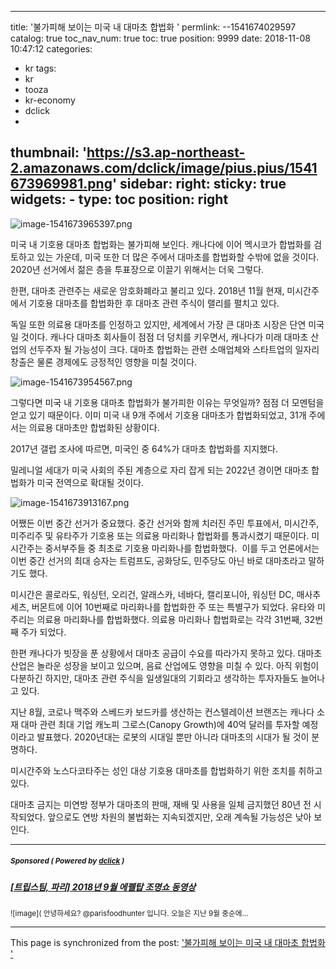 
---
title: '불가피해 보이는 미국 내 대마초 합법화 '
permlink: --1541674029597
catalog: true
toc_nav_num: true
toc: true
position: 9999
date: 2018-11-08 10:47:12
categories:
- kr
tags:
- kr
- tooza
- kr-economy
- dclick
- 
thumbnail: 'https://s3.ap-northeast-2.amazonaws.com/dclick/image/pius.pius/1541673969981.png'
sidebar:
    right:
        sticky: true
widgets:
    -
        type: toc
        position: right
---


![image-1541673965397.png](https://s3.ap-northeast-2.amazonaws.com/dclick/image/pius.pius/1541673969981.png)

미국 내 기호용 대마초 합법화는 불가피해 보인다. 캐나다에 이어 멕시코가 합법화를 검토하고 있는 가운데, 미국 또한 더 많은 주에서 대마초를 합법화할 수밖에 없을 것이다. 2020년 선거에서 젊은 층을 투표장으로 이끌기 위해서는 더욱 그렇다.  

한편, 대마초 관련주는 새로운 암호화폐라고 불리고 있다. 2018년 11월 현재, 미시간주에서 기호용 대마초를 합법화한 후 대마초 관련 주식이 랠리를 펼치고 있다. 

독일 또한 의료용 대마초를 인정하고 있지만, 세계에서 가장 큰 대마초 시장은 단연 미국일 것이다. 캐나다 대마초 회사들이 점점 더 덩치를 키우면서, 캐나다가 미래 대마초 산업의 선두주자 될 가능성이 크다. 대마초 합법화는 관련 소매업체와 스타트업의 일자리 창출은 물론 경제에도 긍정적인 영향을 미칠 것이다. 

![image-1541673954567.png](https://s3.ap-northeast-2.amazonaws.com/dclick/image/pius.pius/1541673958618.png)

그렇다면 미국 내 기호용 대마초 합법화가 불가피한 이유는 무엇일까? 점점 더 모멘텀을 얻고 있기 때문이다. 이미 미국 내 9개 주에서 기호용 대마초가 합법화되었고, 31개 주에서는 의료용 대마초만 합법화된 상황이다.  

2017년 갤럽 조사에 따르면, 미국인 중 64%가 대마초 합법화를 지지했다. 

밀레니얼 세대가 미국 사회의 주된 계층으로 자리 잡게 되는 2022년 경이면 대마초 합법화가 미국 전역으로 확대될 것이다. 

![image-1541673913167.png](https://s3.ap-northeast-2.amazonaws.com/dclick/image/pius.pius/1541673918787.png)

어쨌든 이번 중간 선거가 중요했다. 중간 선거와 함께 치러진 주민 투표에서, 미시간주, 미주리주 및 유타주가 기호용 또는 의료용 마리화나 합법화를 통과시켰기 때문이다. 미시간주는 중서부주들 중 최초로 기호용 마리화나를 합법화했다. 
﻿
이를 두고 언론에서는 이번 중간 선거의 최대 승자는 트럼프도, 공화당도, 민주당도 아닌 바로 대마초라고 말하기도 했다.

미시간은 콜로라도, 워싱턴, 오리건, 알래스카, 네바다, 캘리포니아, 워싱턴 DC, 매사추세츠, 버몬트에 이어 10번째로 마리화나를 합법화한 주 또는 특별구가 되었다. 유타와 미주리는 의료용 마리화나를 합법화했다. 의료용 마리화나 합법화로는 각각 31번째, 32번째 주가 되었다. 

한편 캐나다가 빗장을 푼 상황에서 대마초 공급이 수요를 따라가지 못하고 있다. 대마초 산업은 놀라운 성장을 보이고 있으며, 음료 산업에도 영향을 미칠 수 있다. 아직 위험이 다분하긴 하지만, 대마초 관련 주식을 일생일대의 기회라고 생각하는 투자자들도 늘어나고 있다.  

지난 8월, 코로나 맥주와 스베드카 보드카를 생산하는 컨스텔레이션 브랜즈는 캐나다 소재 대마 관련 최대 기업 캐노피 그로스(Canopy Growth)에 40억 달러를 투자할 예정이라고 발표했다. 2020년대는 로봇의 시대일 뿐만 아니라 대마초의 시대가 될 것이 분명하다.  

미시간주와 노스다코타주는 성인 대상 기호용 대마초를 합법화하기 위한 조치를 취하고 있다.  

대마초 금지는 미연방 정부가 대마초의 판매, 재배 및 사용을 일체 금지했던 80년 전 시작되었다. 앞으로도 연방 차원의 불법화는 지속되겠지만, 오래 계속될 가능성은 낮아 보인다. 


---

#####  <sub> **Sponsored ( Powered by [dclick](https://www.dclick.io) )** </sub>
##### [[트립스팀, 파리] 2018년 9월 에펠탑 조명쇼 동영상](https://api.dclick.io/v1/c?x=eyJhbGciOiJIUzI1NiIsInR5cCI6IkpXVCJ9.eyJjIjoicGl1cy5waXVzIiwicyI6Ii0tMTU0MTY3NDAyOTU5NyIsImEiOlsidC0zNTQiXSwidXJsIjoiaHR0cHM6Ly9zdGVlbWl0LmNvbS90cmlwc3RlZW0vQHBhcmlzZm9vZGh1bnRlci90dDIwMTgxMDMwdDIxMTgzNzQ0N3oiLCJpYXQiOjE1NDE2NzQwMjksImV4cCI6MTg1NzAzNDAyOX0.PHhct8z9RLsGBx1kxC96mdXirtZiRT6LawjOgWEXGvY)
<sup>![image]( 안녕하세요? @parisfoodhunter 입니다. 오늘은 지난 9월 중순에...</sup>
</center>

- - -

This page is synchronized from the post: ['불가피해 보이는 미국 내 대마초 합법화 '](https://steemit.com/@pius.pius/--1541674029597)
